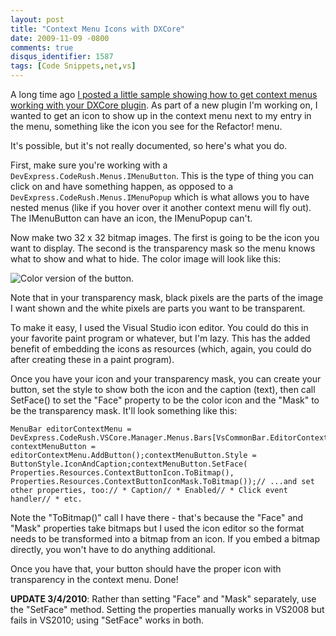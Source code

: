 ```yaml
---
layout: post
title: "Context Menu Icons with DXCore"
date: 2009-11-09 -0800
comments: true
disqus_identifier: 1587
tags: [Code Snippets,net,vs]
---
```

A long time ago [I posted a little sample showing how to get context
menus working with your DXCore
plugin](/archive/2005/02/02/cr_contextmenudemo-a-context-menu-demonstration-for-dxcore.aspx).
As part of a new plugin I'm working on, I wanted to get an icon to show
up in the context menu next to my entry in the menu, something like the
icon you see for the Refactor! menu.

It's possible, but it's not really documented, so here's what you do.

First, make sure you're working with a
`DevExpress.CodeRush.Menus.IMenuButton`. This is the type of thing you
can click on and have something happen, as opposed to a
`DevExpress.CodeRush.Menus.IMenuPopup` which is what allows you to have
nested menus (like if you hover over it another context menu will fly
out). The IMenuButton can have an icon, the IMenuPopup can't.

Now make two 32 x 32 bitmap images. The first is going to be the icon
you want to display. The second is the transparency mask so the menu
knows what to show and what to hide. The color image will look like
this:

![Color version of the
button.](https://hyqi8g.bl3302.livefilestore.com/y2pgDVpOeiQlW2wxsucSF0jFDUebLeitcyEu7GT6aoSP0H6U_hWvQ18l4uGft_vWl6V18bOZPU6yUT2N_we52ka4RVrJ57tQIdJLWjS4AAYwnc/20091109iconcolored.png?psid=1 "Color version of the button.")

Note that in your transparency mask, black pixels are the parts of the
image I want shown and the white pixels are parts you want to be
transparent.

To make it easy, I used the Visual Studio icon editor. You could do this
in your favorite paint program or whatever, but I'm lazy. This has the
added benefit of embedding the icons as resources (which, again, you
could do after creating these in a paint program).

Once you have your icon and your transparency mask, you can create your
button, set the style to show both the icon and the caption (text), then
call SetFace() to set the "Face" property to be the color icon and the
"Mask" to be the transparency mask. It'll look something like this:

    MenuBar editorContextMenu = DevExpress.CodeRush.VSCore.Manager.Menus.Bars[VsCommonBar.EditorContext];var contextMenuButton = editorContextMenu.AddButton();contextMenuButton.Style = ButtonStyle.IconAndCaption;contextMenuButton.SetFace(     Properties.Resources.ContextButtonIcon.ToBitmap(),     Properties.Resources.ContextButtonIconMask.ToBitmap());// ...and set other properties, too:// * Caption// * Enabled// * Click event handler// * etc.

Note the "ToBitmap()" call I have there - that's because the "Face" and
"Mask" properties take bitmaps but I used the icon editor so the format
needs to be transformed into a bitmap from an icon. If you embed a
bitmap directly, you won't have to do anything additional.

Once you have that, your button should have the proper icon with
transparency in the context menu. Done!

**UPDATE 3/4/2010**: Rather than setting "Face" and "Mask" separately,
use the "SetFace" method. Setting the properties manually works in
VS2008 but fails in VS2010; using "SetFace" works in both.

